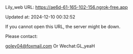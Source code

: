 Lily_web URL: https://ae6d-61-165-102-156.ngrok-free.app

Updated at: 2024-12-10 00:32:52

If you cannot open this URL, the server might be down.

Please contact: 

goley04@foxmail.com Or Wechat:GL_yeaH